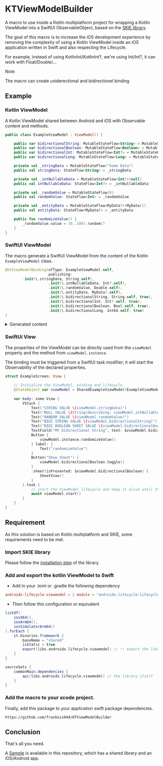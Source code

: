 # KTViewModelBuilder
A macro to use inside a Kotlin multiplatform project for wrapping a Kotlin ViewModel into a SwiftUI ObservableObject, based on the [SKIE library](https://skie.touchlab.co/).

The goal of this macro is to increase the iOS development experience by removing the complexity of using a Kotlin ViewModel inside an iOS application written in Swift and also respecting the Lifecycle.

For example, instead of using KotlinInt/KotlinInt?, we're using Int/Int?, it can work with Float/Double/...

> [!NOTE]  
> The macro can create uniderectional and bidirectionel binding

## Example

### Kotlin ViewModel

A Kotlin ViewModel shared between Android and iOS with Observable content and methods.

```kotlin
public class ExampleViewModel : ViewModel() {

    public var bidirectionalString: MutableStateFlow<String> = MutableStateFlow<String>("SOME INPUT")
    public var bidirectionalBoolean: MutableStateFlow<Boolean> = MutableStateFlow<Boolean>(false)
    public var bidirectionalInt: MutableStateFlow<Int?> = MutableStateFlow<Int?>(42)
    public var bidirectionalLong: MutableStateFlow<Long> = MutableStateFlow<Long>(424242L)

    private val _stringData = MutableStateFlow("Some Data")
    public val stringData: StateFlow<String> = _stringData

    private val _intNullableData = MutableStateFlow<Int?>(null)
    public val intNullableData: StateFlow<Int?> = _intNullableData

    private val _randomValue = MutableStateFlow(0)
    public val randomValue: StateFlow<Int> = _randomValue

    private val _entityData = MutableStateFlow<MyData?>(MyData())
    public val entityData: StateFlow<MyData?> = _entityData

    public fun randomizeValue() {
        _randomValue.value = (0..100).random()
    }
}
```

### SwiftUI ViewModel

The macro generate a SwiftUI ViewModel from the content of the Kotlin `ExampleViewModel` class.

```swift
@ktViewModelBinding(ofType: ExampleViewModel.self,
                    publishing:
        .init(\.stringData, String.self),
                    .init(\.intNullableData, Int?.self),
                    .init(\.randomValue, Double.self),
                    .init(\.entityData, MyData?.self),
                    .init(\.bidirectionalString, String.self, true),
                    .init(\.bidirectionalInt, Int?.self, true),
                    .init(\.bidirectionalBoolean, Bool.self, true),
                    .init(\.bidirectionalLong, Int64.self, true)
)
```
<details>
<summary>Generated content</summary>

```swift
class SharedExampleViewModel : ObservableObject {
    private let viewModelStore = ViewModelStore()

    @Published private(set) var stringData: String

    @Published private(set) var intNullableData: Int?

    @Published private(set) var randomValue: Double

    @Published private(set) var entityData: MyData?

    @Published var bidirectionalString: String {
            didSet {
                instance.bidirectionalString.value = bidirectionalString
            }
        }

    @Published var bidirectionalInt: Int? {
            didSet {
                instance.bidirectionalInt.value = bidirectionalInt != nil ? KotlinInt(integerLiteral: bidirectionalInt!) : nil
            }
        }

    @Published var bidirectionalBoolean: Bool {
            didSet {
                instance.bidirectionalBoolean.value = KotlinBoolean(bool:  bidirectionalBoolean)
            }
        }

    @Published var bidirectionalLong: Int64 {
            didSet {
                instance.bidirectionalLong.value = KotlinLong(value: bidirectionalLong)
            }
        }

    init(_ viewModel: ExampleViewModel) {
        self.viewModelStore.put(key: "ExampleViewModelKey", viewModel: viewModel)
        self.stringData = viewModel.stringData.value
        print("INIT stringData : " + String(describing: viewModel.stringData.value))
        self.intNullableData = viewModel.intNullableData.value?.intValue
        print("INIT intNullableData : " + String(describing: viewModel.intNullableData.value))
        self.randomValue = viewModel.randomValue.value.doubleValue
        print("INIT randomValue : " + String(describing: viewModel.randomValue.value))
        self.entityData = viewModel.entityData.value
        print("INIT entityData : " + String(describing: viewModel.entityData.value))
        self.bidirectionalString = viewModel.bidirectionalString.value
        print("INIT bidirectionalString : " + String(describing: viewModel.bidirectionalString.value))
        self.bidirectionalInt = viewModel.bidirectionalInt.value?.intValue
        print("INIT bidirectionalInt : " + String(describing: viewModel.bidirectionalInt.value))
        self.bidirectionalBoolean = viewModel.bidirectionalBoolean.value.boolValue
        print("INIT bidirectionalBoolean : " + String(describing: viewModel.bidirectionalBoolean.value))
        self.bidirectionalLong = viewModel.bidirectionalLong.value.int64Value
        print("INIT bidirectionalLong : " + String(describing: viewModel.bidirectionalLong.value))
    }

    var instance: ExampleViewModel {
        self.viewModelStore.get(key: "ExampleViewModelKey") as! ExampleViewModel
    }

    func start() async {
        await withTaskGroup(of: (Void).self) {
            $0.addTask { @MainActor [weak self] in
                for await value in self!.instance.stringData where self != nil {
                    if value != self?.stringData {
                        #if DEBUG
                        print("UPDATING TO VIEW stringData : " + String(describing: value))
                        #endif
                        self?.stringData = value
                    }
                }
            }
            $0.addTask { @MainActor [weak self] in
                for await value in self!.instance.intNullableData where self != nil {
                    if value?.intValue != self?.intNullableData {
                        #if DEBUG
                        print("UPDATING TO VIEW intNullableData : " + String(describing: value))
                        #endif
                        self?.intNullableData = value?.intValue
                    }
                }
            }
            $0.addTask { @MainActor [weak self] in
                for await value in self!.instance.randomValue where self != nil {
                    if value.doubleValue != self?.randomValue {
                        #if DEBUG
                        print("UPDATING TO VIEW randomValue : " + String(describing: value))
                        #endif
                        self?.randomValue = value.doubleValue
                    }
                }
            }
            $0.addTask { @MainActor [weak self] in
                for await value in self!.instance.entityData where self != nil {
                    if value != self?.entityData {
                        #if DEBUG
                        print("UPDATING TO VIEW entityData : " + String(describing: value))
                        #endif
                        self?.entityData = value
                    }
                }
            }
            $0.addTask { @MainActor [weak self] in
                for await value in self!.instance.bidirectionalString where self != nil {
                    if value != self?.bidirectionalString {
                        #if DEBUG
                        print("UPDATING TO VIEW bidirectionalString : " + String(describing: value))
                        #endif
                        self?.bidirectionalString = value
                    }
                }
            }
            $0.addTask { @MainActor [weak self] in
                for await value in self!.instance.bidirectionalInt where self != nil {
                    if value?.intValue != self?.bidirectionalInt {
                        #if DEBUG
                        print("UPDATING TO VIEW bidirectionalInt : " + String(describing: value))
                        #endif
                        self?.bidirectionalInt = value?.intValue
                    }
                }
            }
            $0.addTask { @MainActor [weak self] in
                for await value in self!.instance.bidirectionalBoolean where self != nil {
                    if value.boolValue != self?.bidirectionalBoolean {
                        #if DEBUG
                        print("UPDATING TO VIEW bidirectionalBoolean : " + String(describing: value))
                        #endif
                        self?.bidirectionalBoolean = value.boolValue
                    }
                }
            }
            $0.addTask { @MainActor [weak self] in
                for await value in self!.instance.bidirectionalLong where self != nil {
                    if value.int64Value != self?.bidirectionalLong {
                        #if DEBUG
                        print("UPDATING TO VIEW bidirectionalLong : " + String(describing: value))
                        #endif
                        self?.bidirectionalLong = value.int64Value
                    }
                }
            }
        }
    }

    deinit {
        self.viewModelStore.clear()
    }
}
```
</details>

### SwiftUi View

The properties of the ViewModel can be directly used from the `viewModel` property and the method from `viewModel.instance`.

The binding must be triggered from a SwiftUI task modifier; it will start the Observability of the declared properties.

```swift
struct ExampleScreen: View {
    
    // Initialize the ViewModel, binding and lifecycle
    @StateObject var viewModel = SharedExampleViewModel(ExampleViewModel())
    
    var body: some View {
        VStack {
            Text("STRING VALUE \(viewModel.stringData)")
            Text("NULL VALUE \(String(describing: viewModel.intNullableData))")
            Text("RANDOM VALUE \(viewModel.randomValue)")
            Text("BIDI STRING VALUE \(viewModel.bidirectionalString)")
            Text("BIDI BOOLEAN SHEET VALUE \(viewModel.bidirectionalBoolean)") // see app logs for update
            TextField("MY bidirectional String", text: $viewModel.bidirectionalString) // see app logs for update
            Button {
                viewModel.instance.randomizeValue()
            } label: {
                Text("randomizeValue")
            }
            Button("Show Sheet") {
                viewModel.bidirectionalBoolean.toggle()
            }
            .sheet(isPresented: $viewModel.bidirectionalBoolean) {
                SheetView()
            }
        }.task {
            // start the ViewModel lifecycle and keep it alive until the view disappear
            await viewModel.start()
        }
    }
}
```

## Requirement

As this solution is based on Kotlin multiplatform and SKIE, some requirements need to be met.

### Import SKIE library

Please follow the [installation step](https://skie.touchlab.co/intro#installation) of the library.

### Add and export the kotlin ViewModel to Swift

- Add in your .toml or .gradle the following dependency

```toml
androidx-lifecycle-viewmodel = { module = "androidx.lifecycle:lifecycle-viewmodel", version.ref = "androidx_lifecycle_version" }
```

- Then follow this configuration or equivalent

```gradle
listOf(
    iosX64(),
    iosArm64(),
    iosSimulatorArm64()
).forEach {
    it.binaries.framework {
        baseName = "shared"
        isStatic = true
        export(libs.androidx.lifecycle.viewmodel) // !! export the library for the iOS target, so it can be accessible from swift code !!
    }
}

sourceSets {
    commonMain.dependencies {
        api(libs.androidx.lifecycle.viewmodel) // the library itself
    }
}
```

### Add the macro to your xcode project.

Finally, add this package to your application swift package dependencies.

```
https://github.com/frankois944/KTViewModelBuilder
```

## Conclusion

That's all you need.

A [Sample](https://github.com/frankois944/KTViewModelBuilder/tree/main/Sample) is available in this repository, which has a shared library and an iOS/Android app.
